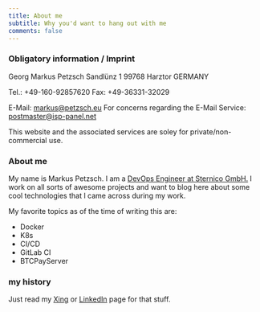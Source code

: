 ```yaml
---
title: About me
subtitle: Why you'd want to hang out with me
comments: false
---
```


### Obligatory information / Imprint

Georg Markus Petzsch
Sandlünz 1
99768 Harztor
GERMANY

Tel.: +49-160-92857620
Fax: +49-36331-32029

E-Mail: markus@petzsch.eu
For concerns regarding the E-Mail Service: postmaster@isp-panel.net

This website and the associated services are soley for private/non-commercial use.

### About me

My name is Markus Petzsch. I am a [DevOps Engineer at Sternico GmbH.](https://sternico.com)
I work on all sorts of awesome projects and want to blog here about some cool technologies that I came across during my work.

My favorite topics as of the time of writing this are:

- Docker
- K8s
- CI/CD
- GitLab CI
- BTCPayServer

### my history

Just read my [Xing](https://www.xing.com/profile/Markus_Petzsch) or [LinkedIn](https://linkedin.com/in/petzsch) page for that stuff.
